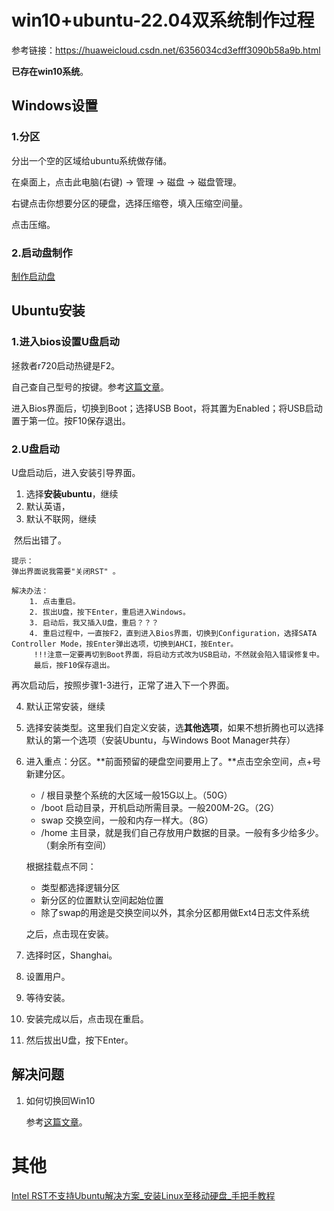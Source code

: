 #  win10+ubuntu-22.04双系统制作过程

参考链接：https://huaweicloud.csdn.net/6356034cd3efff3090b58a9b.html

**已存在win10系统**。

## Windows设置

### 1.分区

分出一个空的区域给ubuntu系统做存储。

在桌面上，点击此电脑(右键) -> 管理 -> 磁盘 -> 磁盘管理。

右键点击你想要分区的硬盘，选择压缩卷，填入压缩空间量。

点击压缩。

### 2.启动盘制作

[制作启动盘](https://github.com/sfdsv/notebook/blob/main/Ubuntu/%E5%88%B6%E4%BD%9CU%E7%9B%98%E5%90%AF%E5%8A%A8%E7%9B%98.md)

## Ubuntu安装

### 1.进入bios设置U盘启动

拯救者r720启动热键是F2。

自己查自己型号的按键。参考[这篇文章](https://www.jb51.net/os/82023.html?login=from_csdn)。

进入Bios界面后，切换到Boot；选择USB Boot，将其置为Enabled；将USB启动置于第一位。按F10保存退出。

### 2.U盘启动

U盘启动后，进入安装引导界面。

1. 选择**安装ubuntu**，继续
2. 默认英语，
3. 默认不联网，继续

​	然后出错了。

```
提示：
弹出界面说我需要"关闭RST" 。

解决办法：
    1. 点击重启。
    2. 拔出U盘，按下Enter，重启进入Windows。
    3. 启动后，我又插入U盘，重启？？？
    4. 重启过程中，一直按F2，直到进入Bios界面，切换到Configuration，选择SATA Controller Mode，按Enter弹出选项，切换到AHCI，按Enter。
     !!!注意一定要再切到Boot界面，将启动方式改为USB启动，不然就会陷入错误修复中。
  	 最后，按F10保存退出。
```

再次启动后，按照步骤1-3进行，正常了进入下一个界面。

4. 默认正常安装，继续

5. 选择安装类型。这里我们自定义安装，选**其他选项**，如果不想折腾也可以选择默认的第一个选项（安装Ubuntu，与Windows Boot Manager共存）

6. 进入重点：分区。**前面预留的硬盘空间要用上了。**点击空余空间，点+号新建分区。

   * / 根目录整个系统的大区域一般15G以上。（50G）
   * /boot 启动目录，开机启动所需目录。一般200M-2G。（2G）
   * swap 交换空间，一般和内存一样大。（8G）
   * /home 主目录，就是我们自己存放用户数据的目录。一般有多少给多少。（剩余所有空间）

   根据挂载点不同：

    * 类型都选择逻辑分区
    * 新分区的位置默认空间起始位置
    * 除了swap的用途是交换空间以外，其余分区都用做Ext4日志文件系统

   之后，点击现在安装。

7. 选择时区，Shanghai。

8. 设置用户。

9. 等待安装。

10. 安装完成以后，点击现在重启。

11. 然后拔出U盘，按下Enter。



## 解决问题

1. 如何切换回Win10

   参考[这篇文章](https://blog.csdn.net/u012011079/article/details/119885503)。

# 其他

[Intel RST不支持Ubuntu解决方案_安装Linux至移动硬盘_手把手教程](https://blog.csdn.net/JCMLSY/article/details/122315806)

